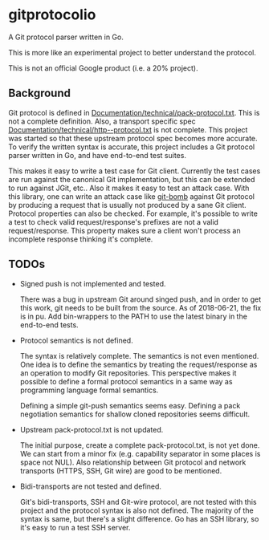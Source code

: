 # gitprotocolio

A Git protocol parser written in Go.

This is more like an experimental project to better understand the protocol.

This is not an official Google product (i.e. a 20% project).

## Background

Git protocol is defined in
[Documentation/technical/pack-protocol.txt](https://git.kernel.org/pub/scm/git/git.git/tree/Documentation/technical/pack-protocol.txt).
This is not a complete definition. Also, a transport specific spec
[Documentation/technical/http--protocol.txt](https://git.kernel.org/pub/scm/git/git.git/tree/Documentation/technical/http-protocol.txt)
is not complete. This project was started so that these upstream protocol spec
becomes more accurate. To verify the written syntax is accurate, this project
includes a Git protocol parser written in Go, and have end-to-end test suites.

This makes it easy to write a test case for Git client. Currently the test cases
are run against the canonical Git implementation, but this can be extended to
run against JGit, etc.. Also it makes it easy to test an attack case. With this
library, one can write an attack case like
[git-bomb](https://github.com/Katee/git-bomb) against Git protocol by producing
a request that is usually not produced by a sane Git client. Protocol properties
can also be checked. For example, it's possible to write a test to check valid
request/response's prefixes are not a valid request/response. This property
makes sure a client won't process an incomplete response thinking it's complete.

## TODOs

*    Signed push is not implemented and tested.

     There was a bug in upstream Git around singed push, and in order to get
     this work, git needs to be built from the source. As of 2018-06-21, the fix
     is in pu. Add bin-wrappers to the PATH to use the latest binary in the
     end-to-end tests.

*    Protocol semantics is not defined.

     The syntax is relatively complete. The semantics is not even mentioned. One
     idea is to define the semantics by treating the request/response as an
     operation to modify Git repositories. This perspective makes it possible to
     define a formal protocol semantics in a same way as programming language
     formal semantics.

     Defining a simple git-push semantics seems easy. Defining a pack
     negotiation semantics for shallow cloned repositories seems difficult.

*    Upstream pack-protocol.txt is not updated.

     The initial purpose, create a complete pack-protocol.txt, is not yet done.
     We can start from a minor fix (e.g. capability separator in some places is
     space not NUL). Also relationship between Git protocol and network
     transports (HTTPS, SSH, Git wire) are good to be mentioned.

*    Bidi-transports are not tested and defined.

     Git's bidi-transports, SSH and Git-wire protocol, are not tested with this
     project and the protocol syntax is also not defined. The majority of the
     syntax is same, but there's a slight difference. Go has an SSH library, so
     it's easy to run a test SSH server.
